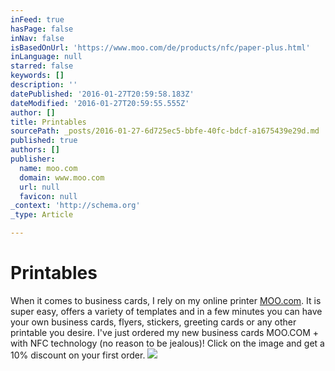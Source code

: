 ```yaml
---
inFeed: true
hasPage: false
inNav: false
isBasedOnUrl: 'https://www.moo.com/de/products/nfc/paper-plus.html'
inLanguage: null
starred: false
keywords: []
description: ''
datePublished: '2016-01-27T20:59:58.183Z'
dateModified: '2016-01-27T20:59:55.555Z'
author: []
title: Printables
sourcePath: _posts/2016-01-27-6d725ec5-bbfe-40fc-bdcf-a1675439e29d.md
published: true
authors: []
publisher:
  name: moo.com
  domain: www.moo.com
  url: null
  favicon: null
_context: 'http://schema.org'
_type: Article

---
```

# Printables

When it comes to business cards, I rely on my online printer [MOO.com][0].
It is super easy, offers a variety of templates and in a few minutes you can have your own business cards, flyers, stickers, greeting cards or any other printable you desire. I've just ordered my new business cards MOO.COM + with NFC technology (no reason to be jealous)! Click on the image and get a 10% discount on your first order.
![](https://s3-us-west-2.amazonaws.com/the-grid-img/p/00a4e2b551a0a2f3eeb098891edf19220b83c385.jpg)

[0]: https://www.moo.com/share/yqkbxh